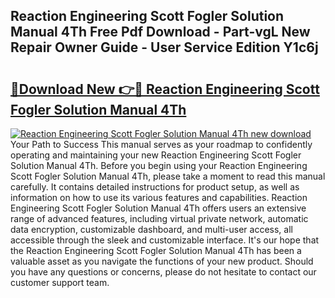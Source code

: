 ## Reaction Engineering Scott Fogler Solution Manual 4Th Free Pdf Download - Part-vgL New Repair Owner Guide - User Service Edition Y1c6j

# <h2><a href="http://bc84105.oget.top/?id=Reaction+Engineering+Scott+Fogler+Solution+Manual+4Th">🔗Download New 👉🔴 Reaction Engineering Scott Fogler Solution Manual 4Th</a></h2>

[![Reaction Engineering Scott Fogler Solution Manual 4Th new download](https://i.imgur.com/5g1atiW.png)](http://bc84105.oget.top/?id=Reaction+Engineering+Scott+Fogler+Solution+Manual+4Th)
Your Path to Success This manual serves as your roadmap to confidently operating and maintaining your new Reaction Engineering Scott Fogler Solution Manual 4Th. Before you begin using your Reaction Engineering Scott Fogler Solution Manual 4Th, please take a moment to read this manual carefully. It contains detailed instructions for product setup, as well as information on how to use its various features and capabilities. Reaction Engineering Scott Fogler Solution Manual 4Th offers users an extensive range of advanced features, including virtual private network, automatic data encryption, customizable dashboard, and multi-user access, all accessible through the sleek and customizable interface. It's our hope that the Reaction Engineering Scott Fogler Solution Manual 4Th has been a valuable asset as you navigate the functions of your new product. Should you have any questions or concerns, please do not hesitate to contact our customer support team.
